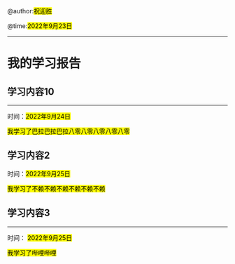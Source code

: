 @author:<mark>祝迎胜</mark> 

@time:<mark>2022年9月23日</mark> 

---

# 我的学习报告



## 学习内容10

---

时间：<mark>2022年9月24日</mark> 

<mark> 我学习了巴拉巴拉巴拉八零八零八零八零八零</mark> 



## 学习内容2

时间：<mark>2022年9月25日</mark> 

<mark>我学习了不赖不赖不赖不赖不赖不赖</mark> 



## 学习内容3

---

时间： <mark>2022年9月25日</mark> 

<mark>我学习了哔哩哔哩</mark> 



